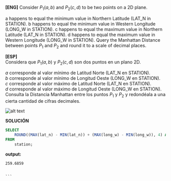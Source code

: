 
**[ENG]**
Consider $P_{1}(a, b)$  and $P_{2}(c, d)$ to be two points on a 2D plane.

 a happens to equal the minimum value in Northern Latitude (LAT_N in STATION).
 b happens to equal the minimum value in Western Longitude (LONG_W in STATION).
 c happens to equal the maximum value in Northern Latitude (LAT_N in STATION).
 d happens to equal the maximum value in Western Longitude (LONG_W in STATION).
Query the Manhattan Distance between points $P_{1}$ and $P_{2}$ and round it to a scale of  decimal places.

**[ESP]**  
Considera que $P_{1}(a, b)$ y $P_{2}(c, d)$ son dos puntos en un plano 2D.

$a$ corresponde al valor mínimo de Latitud Norte (LAT_N en STATION).  
$b$ corresponde al valor mínimo de Longitud Oeste (LONG_W en STATION).  
$c$ corresponde al valor máximo de Latitud Norte (LAT_N en STATION).  
$d$ corresponde al valor máximo de Longitud Oeste (LONG_W en STATION).  
Consulta la Distancia Manhattan entre los puntos $P_{1}$ y $P_{2}$ y redondéala a una cierta cantidad de cifras decimales.

![alt text](image.jpg)

**SOLUCIÓN**

```sql
SELECT 
    ROUND((MAX(lat_n) - MIN(lat_n)) + (MAX(long_w) - MIN(long_w)), 4) AS manhattan_distance
FROM 
    station;


```


**output:**


````
259.6859


```
